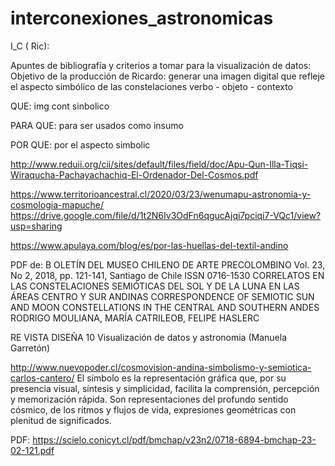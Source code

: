 # interconexiones_astronomicas


I_C ( Ric):

Apuntes de bibliografía y criterios a tomar para la visualización de datos:
Objetivo de la producción de Ricardo: 
generar una imagen digital que refleje el aspecto simbólico de las constelaciones
verbo - objeto - contexto

QUE:
img cont sinbolico

PARA QUE:
para ser usados como insumo

POR QUE:
por el aspecto simbolic

http://www.reduii.org/cii/sites/default/files/field/doc/Apu-Qun-Illa-Tiqsi-Wiraqucha-Pachayachachiq-El-Ordenador-Del-Cosmos.pdf

https://www.territorioancestral.cl/2020/03/23/wenumapu-astronomia-y-cosmologia-mapuche/
https://drive.google.com/file/d/1t2N6Iv3OdFn6qgucAjqi7pciqi7-VQc1/view?usp=sharing

https://www.apulaya.com/blog/es/por-las-huellas-del-textil-andino


PDF de:
B
OLETÍN DEL MUSEO CHILENO DE ARTE PRECOLOMBINO
Vol. 23, No 2, 2018, pp. 121-141, Santiago de Chile ISSN 0716-1530
CORRELATOS EN LAS CONSTELACIONES SEMIÓTICAS DEL SOL Y DE LA LUNA EN LAS ÁREAS CENTRO Y SUR ANDINAS
CORRESPONDENCE OF SEMIOTIC SUN AND MOON CONSTELLATIONS IN THE CENTRAL AND SOUTHERN ANDES
                                                                                RODRIGO MOULIANA, MARÍA CATRILEOB, FELIPE HASLERC
                                                                                
                                                                                
                                                                                
RE VISTA DISEÑA 10
Visualización de datos y astronomia (Manuela Garretón) 

http://www.nuevopoder.cl/cosmovision-andina-simbolismo-y-semiotica-carlos-cantero/
El símbolo es la representación gráfica que, por su presencia visual, síntesis y simplicidad, facilita la comprensión, percepción y memorización rápida. Son representaciones del profundo sentido cósmico, de los ritmos y flujos de vida, expresiones geométricas con plenitud de significados.


PDF:
https://scielo.conicyt.cl/pdf/bmchap/v23n2/0718-6894-bmchap-23-02-121.pdf
